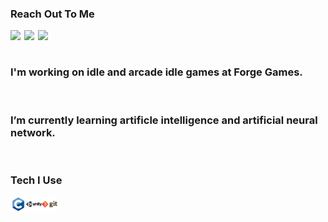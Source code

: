 ### Reach Out To Me

[<img width="22" src="https://unpkg.com/simple-icons@v4/icons/linkedin.svg" align="left" />][linkedin]
[<img width="22" src="https://unpkg.com/simple-icons@v4/icons/gitlab.svg" align="left" />][gitlab]
[<img width="22" src="https://unpkg.com/simple-icons@v4/icons/codeforces.svg" align="left" />][codeforces]

<br />
<br />

### I'm working on idle and arcade idle games at Forge Games.

<br />

### I’m currently learning artificle intelligence and artificial neural network.
<br />

### Tech I Use


<img src="https://raw.githubusercontent.com/github/explore/f3e22f0dca2be955676bc70d6214b95b13354ee8/topics/c/c.png" width=25 heigth=25 align="left" />
<img src="https://raw.githubusercontent.com/github/explore/80688e429a7d4ef2fca1e82350fe8e3517d3494d/topics/unity/unity.png" width=25 heigth=25 align="left" />
<img src="https://raw.githubusercontent.com/github/explore/80688e429a7d4ef2fca1e82350fe8e3517d3494d/topics/git/git.png" width=25 heigth=25 align="left" />





[linkedin]: https://www.linkedin.com/in/enes-yesilyurt/
[gitlab]: https://gitlab.com/enesyesilyurt
[codeforces]: https://codeforces.com/profile/enesyesilyurt
<!--
**enesyesilyurt/enesyesilyurt** is a ✨ _special_ ✨ repository because its `README.md` (this file) appears on your GitHub profile.

Here are some ideas to get you started:

- 🔭 I’m currently working on ...
- 🌱 I’m currently learning ...
- 👯 I’m looking to collaborate on ...
- 🤔 I’m looking for help with ...
- 💬 Ask me about ...
- 📫 How to reach me: ...
- 😄 Pronouns: ...
- ⚡ Fun fact: ...
-->
